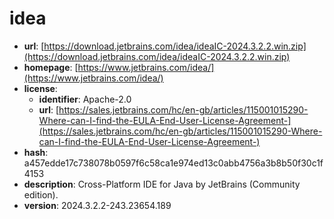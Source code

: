 # idea

- **url**: [https://download.jetbrains.com/idea/ideaIC-2024.3.2.2.win.zip](https://download.jetbrains.com/idea/ideaIC-2024.3.2.2.win.zip)
- **homepage**: [https://www.jetbrains.com/idea/](https://www.jetbrains.com/idea/)
- **license**:
  - **identifier**: Apache-2.0
  - **url**: [https://sales.jetbrains.com/hc/en-gb/articles/115001015290-Where-can-I-find-the-EULA-End-User-License-Agreement-](https://sales.jetbrains.com/hc/en-gb/articles/115001015290-Where-can-I-find-the-EULA-End-User-License-Agreement-)
- **hash**: a457edde17c738078b0597f6c58ca1e974ed13c0abb4756a3b8b50f30c1f4153
- **description**: Cross-Platform IDE for Java by JetBrains (Community edition).
- **version**: 2024.3.2.2-243.23654.189


